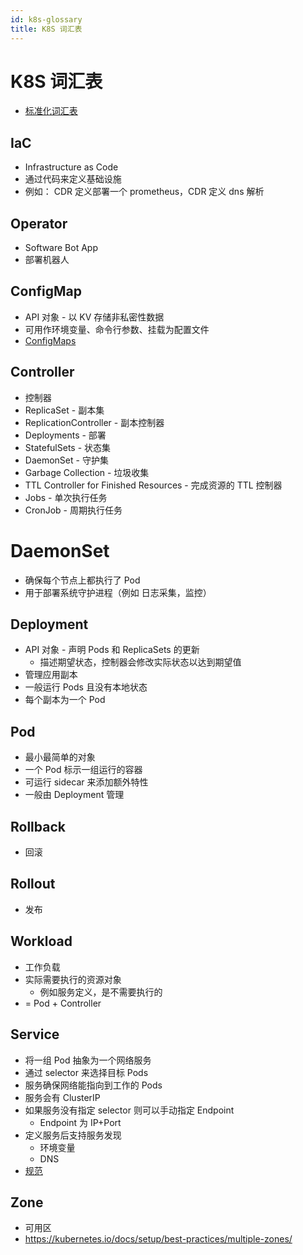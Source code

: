 ```yaml
---
id: k8s-glossary
title: K8S 词汇表
---
```


# K8S 词汇表
* [标准化词汇表](https://kubernetes.io/zh/docs/reference/glossary)

## IaC
* Infrastructure as Code
* 通过代码来定义基础设施
* 例如： CDR 定义部署一个 prometheus，CDR 定义 dns 解析

## Operator
* Software Bot App
* 部署机器人

## ConfigMap
* API 对象 - 以 KV 存储非私密性数据
* 可用作环境变量、命令行参数、挂载为配置文件
* [ConfigMaps](https://kubernetes.io/docs/concepts/configuration/configmap/)

## Controller
* 控制器
* ReplicaSet - 副本集
* ReplicationController - 副本控制器
* Deployments - 部署
* StatefulSets - 状态集
* DaemonSet - 守护集
* Garbage Collection - 垃圾收集
* TTL Controller for Finished Resources - 完成资源的 TTL 控制器
* Jobs - 单次执行任务
* CronJob - 周期执行任务

# DaemonSet
* 确保每个节点上都执行了 Pod
* 用于部署系统守护进程（例如 日志采集，监控）

## Deployment
* API 对象 - 声明 Pods 和 ReplicaSets 的更新
  * 描述期望状态，控制器会修改实际状态以达到期望值
* 管理应用副本
* 一般运行 Pods 且没有本地状态
* 每个副本为一个 Pod

## Pod

* 最小最简单的对象
* 一个 Pod 标示一组运行的容器
* 可运行 sidecar 来添加额外特性
* 一般由 Deployment 管理

## Rollback
* 回滚

## Rollout
* 发布

## Workload
* 工作负载
* 实际需要执行的资源对象
  * 例如服务定义，是不需要执行的
* = Pod + Controller

## Service
* 将一组 Pod 抽象为一个网络服务
* 通过 selector 来选择目标  Pods
* 服务确保网络能指向到工作的 Pods
* 服务会有 ClusterIP
* 如果服务没有指定 selector 则可以手动指定 Endpoint
  * Endpoint 为 IP+Port
* 定义服务后支持服务发现
  * 环境变量
  * DNS
* [规范](https://kubernetes.io/docs/reference/generated/kubernetes-api/v1.18/#service-v1-core)

## Zone
* 可用区
* https://kubernetes.io/docs/setup/best-practices/multiple-zones/
